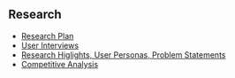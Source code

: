 ## Research

- [Research Plan](https://docs.google.com/document/d/1tQAqW-3yPbENi_T2fzujtbqfJDFLhL55i4dSR2wAOtY/edit?usp=sharing)
- [User Interviews](https://docs.google.com/document/d/1mCQWCB2Z-oZWycUI76avtyZpFLt4-F0T9KkG-3FU1gc/edit?usp=sharing)
- [Research Higlights, User Personas, Problem Statements](https://docs.google.com/document/d/1MZcaPREFWhOeMJdcV4YJC-PkR9uwJ0cDEy7gXfBsv1o/edit?usp=sharing)
- [Competitive Analysis]()
